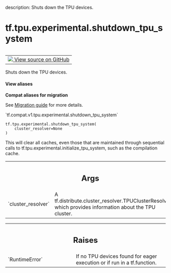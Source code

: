 description: Shuts down the TPU devices.

<div itemscope itemtype="http://developers.google.com/ReferenceObject">
<meta itemprop="name" content="tf.tpu.experimental.shutdown_tpu_system" />
<meta itemprop="path" content="Stable" />
</div>

# tf.tpu.experimental.shutdown_tpu_system

<!-- Insert buttons and diff -->

<table class="tfo-notebook-buttons tfo-api nocontent" align="left">
<td>
  <a target="_blank" href="https://github.com/tensorflow/tensorflow/blob/r2.3/tensorflow/python/tpu/tpu_strategy_util.py#L138-L214">
    <img src="https://www.tensorflow.org/images/GitHub-Mark-32px.png" />
    View source on GitHub
  </a>
</td>
</table>



Shuts down the TPU devices.

<section class="expandable">
  <h4 class="showalways">View aliases</h4>
  <p>
<b>Compat aliases for migration</b>
<p>See
<a href="https://www.tensorflow.org/guide/migrate">Migration guide</a> for
more details.</p>
<p>`tf.compat.v1.tpu.experimental.shutdown_tpu_system`</p>
</p>
</section>

<pre class="devsite-click-to-copy prettyprint lang-py tfo-signature-link">
<code>tf.tpu.experimental.shutdown_tpu_system(
    cluster_resolver=None
)
</code></pre>



<!-- Placeholder for "Used in" -->

This will clear all caches, even those that are maintained through sequential
calls to tf.tpu.experimental.initialize_tpu_system, such as the compilation
cache.

<!-- Tabular view -->
 <table class="responsive fixed orange">
<colgroup><col width="214px"><col></colgroup>
<tr><th colspan="2"><h2 class="add-link">Args</h2></th></tr>

<tr>
<td>
`cluster_resolver`
</td>
<td>
A tf.distribute.cluster_resolver.TPUClusterResolver,
which provides information about the TPU cluster.
</td>
</tr>
</table>



<!-- Tabular view -->
 <table class="responsive fixed orange">
<colgroup><col width="214px"><col></colgroup>
<tr><th colspan="2"><h2 class="add-link">Raises</h2></th></tr>

<tr>
<td>
`RuntimeError`
</td>
<td>
If no TPU devices found for eager execution or if run in a
tf.function.
</td>
</tr>
</table>

